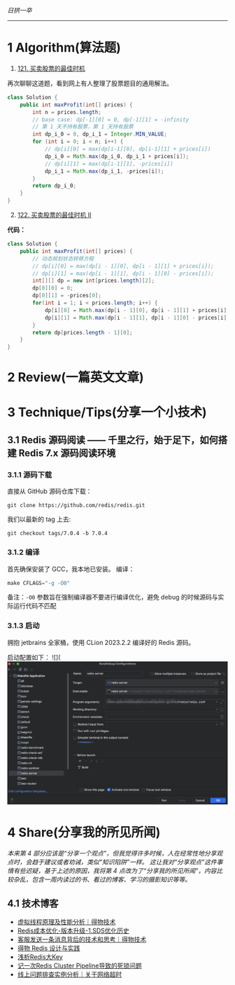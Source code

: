 
*日拱一卒*

_________________



# 1 Algorithm(算法题)

1. [121. 买卖股票的最佳时机](https://leetcode.cn/problems/best-time-to-buy-and-sell-stock/description/)

再次聊聊这道题，看到网上有人整理了股票题目的通用解法。

```java
class Solution {
    public int maxProfit(int[] prices) {
        int n = prices.length;
        // base case: dp[-1][0] = 0, dp[-1][1] = -infinity
        // 第 1 天不持有股票，第 1 天持有股票
        int dp_i_0 = 0, dp_i_1 = Integer.MIN_VALUE;
        for (int i = 0; i < n; i++) {
            // dp[i][0] = max(dp[i-1][0], dp[i-1][1] + prices[i])
            dp_i_0 = Math.max(dp_i_0, dp_i_1 + prices[i]);
            // dp[i][1] = max(dp[i-1][1], -prices[i])
            dp_i_1 = Math.max(dp_i_1, -prices[i]);
        }
        return dp_i_0;
    }
}
```


2. [122. 买卖股票的最佳时机 II](https://leetcode.cn/problems/best-time-to-buy-and-sell-stock-ii/description/)

**代码：**

```java
class Solution {
    public int maxProfit(int[] prices) {
        // 动态规划状态转移方程
        // dp[i][0] = max(dp[i - 1][0], dp[i - 1][1] + prices[i]);
        // dp[i][1] = max(dp[i - 1][1], dp[i - 1][0] - prices[i]);
        int[][] dp = new int[prices.length][2];
        dp[0][0] = 0;
        dp[0][1] = -prices[0];
        for(int i = 1; i < prices.length; i++) {
            dp[i][0] = Math.max(dp[i - 1][0], dp[i - 1][1] + prices[i]);
            dp[i][1] = Math.max(dp[i - 1][1], dp[i - 1][0] - prices[i]);
        }
        return dp[prices.length - 1][0];
    }
}

```

# 2 Review(一篇英文文章)



# 3 Technique/Tips(分享一个小技术)

## 3.1 Redis 源码阅读 —— 千里之行，始于足下，如何搭建 Redis 7.x 源码阅读环境

### 3.1.1 源码下载

直接从 GitHub 源码仓库下载：
```git
git clone https://github.com/redis/redis.git
```

我们以最新的 tag 上去:

```git
git checkout tags/7.0.4 -b 7.0.4
```

### 3.1.2 编译
首先确保安装了 GCC，我本地已安装。
编译：
```c
make CFLAGS="-g -O0" 
```

备注：`-O0` 参数旨在强制编译器不要进行编译优化，避免 debug 的时候源码与实际运行代码不匹配


### 3.1.3 启动

拥抱 jetbrains 全家桶，使用 CLion 2023.2.2 编译好的  Redis 源码。

启动配置如下：
![](![](https://raw.githubusercontent.com/PansonPanson/blog-pic-2023/main/2023/20231103172438.png)




# 4 Share(分享我的所见所闻)
*本来第 4 部分应该是“分享一个观点”，但我觉得许多时候，人在经常性地分享观点时，会趋于建议或者劝诫，类似“知识陷阱”一样。
这让我对“分享观点”这件事情有些迟疑，基于上述的原因，我将第 4 点改为了“分享我的所见所闻”，内容比较杂乱，包含一周内读过的书、看过的博客、学习的摄影知识等等。*

## 4.1 技术博客
+ [虚拟线程原理及性能分析｜得物技术](https://mp.weixin.qq.com/s/vdLXhZdWyxc6K-D3Aj03LA)
+ [Redis成本优化-版本升级-1.SDS优化历史](https://mp.weixin.qq.com/s/BMgOyaC53i_QR9iFwlLUww)
+ [客服发送一条消息背后的技术和思考｜得物技术](https://mp.weixin.qq.com/s/2ToAOW4IM6smWV5ljUS-JA)
+ [得物 Redis 设计与实践](https://mp.weixin.qq.com/s/dnlxCXgAxHsfyVNYTDsewA)
+ [浅析Redis大Key](https://mp.weixin.qq.com/s/T_3fHbyv74FEB5KLzV-A0w)
+ [记一次Redis Cluster Pipeline导致的死锁问题](https://mp.weixin.qq.com/s/Jpo2qqe36QdjY5_jOG8bww)
+ [线上问题排查实例分析｜关于网络超时](https://mp.weixin.qq.com/s/v00M_LPdoyhc1w25aT2xyQ)
